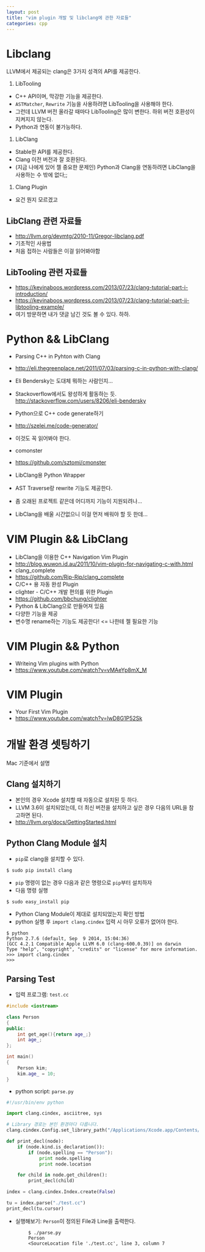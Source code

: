 ```yaml
---
layout: post
title: "vim plugin 개발 및 libclang에 관한 자료들"
categories: cpp
---
```


Libclang
========

LLVM에서 제공되는 clang은 3가지 성격의 API를 제공한다.

1. LibTooling
 - C++ API이며, 막강한 기능을 제공한다.
 - `ASTMatcher`, `Rewrite` 기능을 사용하려면 LibTooling을 사용해야 한다.
 - 그런데 LLVM 버전 올라갈 때마다 LibTooling은 많이 변한다. 하위 버전 호환성이 지켜지지 않는다.
 - Python과 연동이 불가능하다.
1. LibClang
 - Stable한 API를 제공한다.
 - Clang 이전 버전과 잘 호환된다.
 - (지금 나에게 있어 젤 중요한 문제인) Python과 Clang을 연동하려면 LibClang을 사용하는 수 밖에 없다;;
1. Clang Plugin
 - 요건 뭔지 모르겠고

LibClang 관련 자료들
-------------------

- http://llvm.org/devmtg/2010-11/Gregor-libclang.pdf
 - 기초적인 사용법
 - 처음 접하는 사람들은 이걸 읽어봐야함

LibTooling 관련 자료들
---------------------

- https://kevinaboos.wordpress.com/2013/07/23/clang-tutorial-part-i-introduction/
- https://kevinaboos.wordpress.com/2013/07/23/clang-tutorial-part-ii-libtooling-example/
 - 여기 방문하면 내가 댓글 남긴 것도 볼 수 있다. 하하.

Python && LibClang
=================

- Parsing C++ in Pyhton with Clang
 - http://eli.thegreenplace.net/2011/07/03/parsing-c-in-python-with-clang/
 - Eli Bendersky는 도대체 뭐하는 사람인지...
 - Stackoverflow에서도 왕성하게 활동하는 듯. http://stackoverflow.com/users/8206/eli-bendersky

- Python으로 C++ code generate하기
 - http://szelei.me/code-generator/
 - 이것도 꼭 읽어봐야 한다.

- comonster
 - https://github.com/sztomi/cmonster
 - LibClang용 Python Wrapper
 - AST Traverse랑 rewrite 기능도 제공한다.
 - 좀 오래된 프로젝트 같은데 어디까지 기능이 지원되려나...
 - LibClang을 배울 시간없으니 이걸 먼저 배워야 할 듯 한데...

VIM Plugin && LibClang
======================

- LibClang을 이용한 C++ Navigation Vim Plugin
 - http://blog.wuwon.id.au/2011/10/vim-plugin-for-navigating-c-with.html
- clang_complete
 - https://github.com/Rip-Rip/clang_complete
 - C/C++ 용 자동 완성 Plugin
- clighter - C/C++ 개발 편의를 위한 Plugin
 - https://github.com/bbchung/clighter
 - Python & LibClang으로 만들어져 있음
 - 다양한 기능을 제공
 - 변수명 rename하는 기능도 제공한다! <= 나한테 젤 필요한 기능

VIM Plugin && Python
====================

- Writeing Vim plugins with Python
 - https://www.youtube.com/watch?v=vMAeYp8mX_M

VIM Plugin
==========

- Your First Vim Plugin
 - https://www.youtube.com/watch?v=lwD8G1P52Sk

개발 환경 셋팅하기
==================

Mac 기준에서 설명

Clang 설치하기
-------------

* 본인의 경우 Xcode 설치할 때 자동으로 설치된 듯 하다.
* LLVM 3.6이 설치되었는데, 더 최신 버전을 설치하고 싶은 경우 다음의 URL을 참고하면 된다.
* http://llvm.org/docs/GettingStarted.html

Python Clang Module 설치
-----------------------

* `pip`로 clang을 설치할 수 있다.

```
$ sudo pip install clang
```

* `pip` 명령이 없는 경우 다음과 같은 명령으로 `pip`부터 설치하자
* 다음 명령 실행

```
$ sudo easy_install pip
```

* Python Clang Module이 제대로 설치되었는지 확인 방법
 * python 실행 후 `import clang.cindex` 입력 시 아무 오류가 없어야 한다.

```
$ python
Python 2.7.6 (default, Sep  9 2014, 15:04:36) 
[GCC 4.2.1 Compatible Apple LLVM 6.0 (clang-600.0.39)] on darwin
Type "help", "copyright", "credits" or "license" for more information.
>>> import clang.cindex
>>> 
```

Parsing Test
------------

* 입력 프로그램: `test.cc`

```cpp
#include <iostream>

class Person
{
public:
    int get_age(){return age_;}
    int age_;
};

int main()
{
    Person kim;
    kim.age_ = 10;
}
```

* python script: `parse.py`

```python
#!/usr/bin/env python

import clang.cindex, asciitree, sys

# Library 경로는 본인 환경마다 다릅니다.
clang.cindex.Config.set_library_path("/Applications/Xcode.app/Contents/Developer/Toolchains/XcodeDefault.xctoolchain/usr/lib")

def print_decl(node):
    if (node.kind.is_declaration()):
        if (node.spelling == "Person"):
            print node.spelling
            print node.location

    for child in node.get_children():
        print_decl(child)

index = clang.cindex.Index.create(False)

tu = index.parse("./test.cc")
print_decl(tu.cursor)
```

* 실행해보기: `Person`이 정의된 File과 Line을 출력한다.
```
        $ ./parse.py
        Person
        <SourceLocation file './test.cc', line 3, column 7
```
